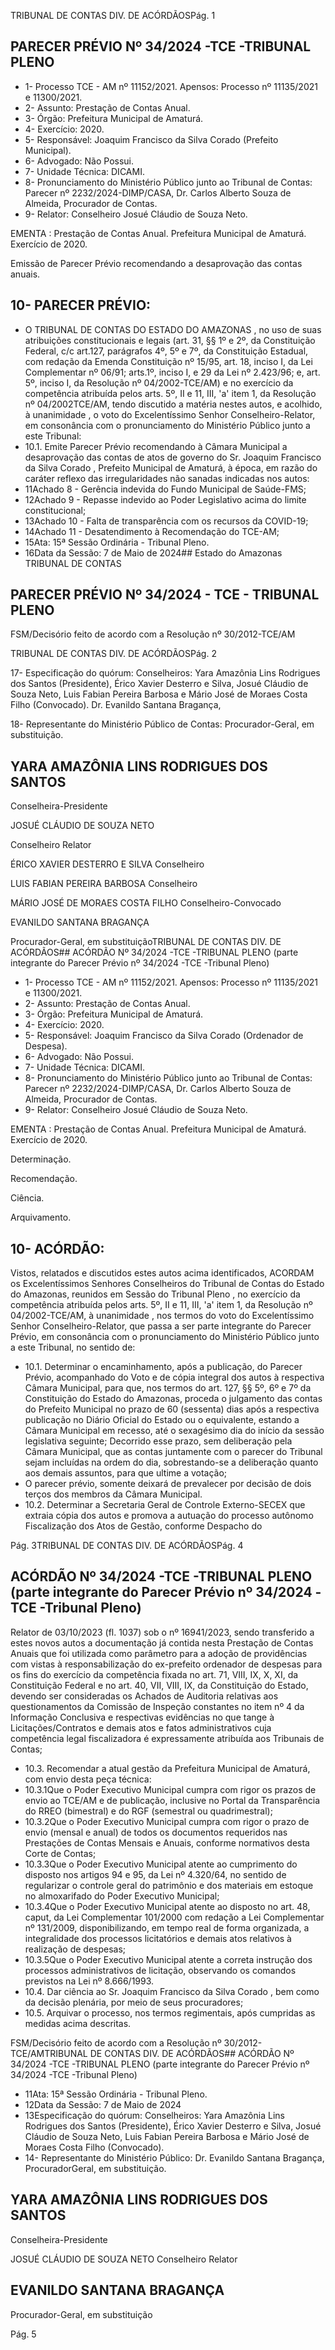 TRIBUNAL DE CONTAS DIV. DE ACÓRDÃOSPág. 1

## PARECER PRÉVIO Nº 34/2024 -TCE -TRIBUNAL PLENO

- 1- Processo TCE - AM nº 11152/2021. Apensos: Processo nº  11135/2021 e 11300/2021.
- 2- Assunto: Prestação de Contas Anual.
- 3- Órgão: Prefeitura Municipal de Amaturá.
- 4- Exercício: 2020.
- 5- Responsável: Joaquim Francisco da Silva Corado (Prefeito Municipal).
- 6- Advogado: Não Possui.
- 7- Unidade Técnica: DICAMI.
- 8- Pronunciamento  do  Ministério  Público  junto  ao  Tribunal  de  Contas: Parecer  nº 2232/2024-DIMP/CASA, Dr. Carlos Alberto Souza de Almeida, Procurador de Contas.
- 9- Relator: Conselheiro Josué Cláudio de Souza Neto.

EMENTA :  Prestação  de  Contas  Anual.    Prefeitura Municipal de Amaturá.  Exercício de 2020.

Emissão de Parecer Prévio recomendando a desaprovação das contas anuais.

## 10-  PARECER PRÉVIO:

- O  TRIBUNAL  DE  CONTAS  DO  ESTADO  DO  AMAZONAS ,  no  uso  de  suas atribuições constitucionais e legais (art. 31, §§ 1º e 2º, da Constituição Federal, c/c art.127, parágrafos 4º, 5º e 7º, da Constituição Estadual, com redação da Emenda Constituição nº 15/95,  art.  18,  inciso  I,  da  Lei  Complementar  nº  06/91;  arts.1º,  inciso  I,  e  29  da  Lei  nº 2.423/96;  e,  art.  5º,  inciso  I,  da  Resolução  nº  04/2002-TCE/AM)  e  no  exercício  da competência  atribuída  pelos  arts.  5º,  II  e  11,  III,  'a'  item  1,  da  Resolução  nº  04/2002TCE/AM, tendo discutido a matéria nestes autos, e acolhido, à unanimidade ,  o  voto  do Excelentíssimo Senhor Conselheiro-Relator, em consonância com o pronunciamento do Ministério Público junto a este Tribunal:
- 10.1. Emite Parecer Prévio recomendando  à  Câmara  Municipal a desaprovação das contas de atos de governo do Sr. Joaquim Francisco da Silva Corado , Prefeito Municipal de Amaturá, à época, em razão do caráter reflexo das irregularidades não sanadas indicadas nos autos:
- 11Achado 8 - Gerência indevida do Fundo Municipal de Saúde-FMS;
- 12Achado 9 - Repasse indevido ao Poder Legislativo acima do limite constitucional;
- 13Achado 10 - Falta de transparência com os recursos da COVID-19;
- 14Achado 11 - Desatendimento à Recomendação do TCE-AM;
- 15Ata: 15ª Sessão Ordinária - Tribunal Pleno.
- 16Data da Sessão: 7 de Maio de 2024## Estado do Amazonas TRIBUNAL DE CONTAS

## PARECER PRÉVIO Nº 34/2024 - TCE - TRIBUNAL PLENO

FSM/Decisório feito de acordo com a Resolução nº 30/2012-TCE/AM

TRIBUNAL DE CONTAS DIV. DE ACÓRDÃOSPág. 2

17- Especificação  do  quórum: Conselheiros: Yara  Amazônia  Lins  Rodrigues  dos Santos (Presidente), Érico Xavier Desterro e Silva, Josué Cláudio de Souza Neto, Luis Fabian Pereira Barbosa e Mário José de Moraes Costa Filho (Convocado). Dr. Evanildo Santana Bragança,

18-  Representante do Ministério Público de Contas: Procurador-Geral, em substituição.

## YARA AMAZÔNIA LINS RODRIGUES DOS SANTOS

Conselheira-Presidente

JOSUÉ CLÁUDIO DE SOUZA NETO

Conselheiro Relator

ÉRICO XAVIER DESTERRO E SILVA Conselheiro

LUIS FABIAN PEREIRA BARBOSA Conselheiro

MÁRIO JOSÉ DE MORAES COSTA FILHO Conselheiro-Convocado

EVANILDO SANTANA BRAGANÇA

Procurador-Geral, em substituiçãoTRIBUNAL DE CONTAS DIV. DE ACÓRDÃOS## ACÓRDÃO Nº 34/2024 -TCE -TRIBUNAL PLENO (parte integrante do Parecer Prévio nº 34/2024 -TCE -Tribunal Pleno)

- 1- Processo TCE - AM nº 11152/2021. Apensos: Processo nº  11135/2021 e 11300/2021.
- 2- Assunto: Prestação de Contas Anual.
- 3- Órgão: Prefeitura Municipal de Amaturá.
- 4- Exercício: 2020.
- 5- Responsável: Joaquim Francisco da Silva Corado (Ordenador de Despesa).
- 6- Advogado: Não Possui.
- 7- Unidade Técnica: DICAMI.
- 8- Pronunciamento  do  Ministério  Público  junto  ao  Tribunal  de  Contas: Parecer  nº 2232/2024-DIMP/CASA, Dr. Carlos Alberto Souza de Almeida, Procurador de Contas.
- 9- Relator: Conselheiro Josué Cláudio de Souza Neto.

EMENTA :  Prestação  de  Contas  Anual.    Prefeitura Municipal de Amaturá. Exercício de 2020.

Determinação.

Recomendação.

Ciência.

Arquivamento.

## 10-  ACÓRDÃO:

Vistos, relatados e discutidos estes autos acima identificados, ACORDAM os Excelentíssimos Senhores Conselheiros do Tribunal de Contas do Estado do Amazonas, reunidos em Sessão do Tribunal Pleno , no exercício da competência atribuída pelos arts. 5º, II e 11, III, 'a' item 1, da Resolução nº 04/2002-TCE/AM, à unanimidade , nos termos do voto do Excelentíssimo Senhor Conselheiro-Relator, que passa a ser parte integrante do Parecer Prévio, em consonância com o pronunciamento do Ministério Público junto a este Tribunal, no sentido de:

- 10.1. Determinar o  encaminhamento, após a publicação, do Parecer Prévio, acompanhado do Voto e de cópia integral dos autos à respectiva Câmara Municipal, para que, nos termos do art. 127, §§ 5º, 6º e 7º da Constituição do Estado do Amazonas, proceda o julgamento das contas do Prefeito Municipal no prazo de 60 (sessenta) dias após a respectiva publicação no Diário Oficial do Estado ou o equivalente, estando a Câmara Municipal em recesso, até o sexagésimo dia do início da sessão legislativa seguinte; Decorrido esse prazo, sem deliberação pela Câmara Municipal, que as contas juntamente com o parecer do Tribunal sejam incluídas na ordem do dia, sobrestando-se a deliberação quanto aos demais assuntos, para que ultime a votação;
- O  parecer  prévio,  somente  deixará  de  prevalecer  por  decisão  de  dois terços dos membros da Câmara Municipal.
- 10.2. Determinar a  Secretaria Geral de Controle Externo-SECEX que extraia cópia dos autos e promova a autuação do processo autônomo Fiscalização  dos  Atos  de  Gestão, conforme  Despacho  do

Pág. 3TRIBUNAL DE CONTAS DIV. DE ACÓRDÃOSPág. 4

## ACÓRDÃO Nº 34/2024 -TCE -TRIBUNAL PLENO (parte integrante do Parecer Prévio nº 34/2024 -TCE -Tribunal Pleno)

Relator de 03/10/2023 (fl. 1037) sob o nº 16941/2023, sendo transferido a estes novos autos a documentação já contida nesta Prestação de Contas Anuais que foi utilizada como parâmetro para a adoção de providências com  vistas  à  responsabilização  do  ex-prefeito  ordenador  de  despesas para os fins do exercício da competência fixada no art. 71, VIII, IX, X, XI, da  Constituição  Federal  e  no  art.  40,  VII,  VIII,  IX,  da  Constituição  do Estado, devendo ser consideradas os Achados de Auditoria relativas aos questionamentos da Comissão de Inspeção constantes no item nº 4 da Informação Conclusiva e respectivas evidências no que tange à Licitações/Contratos e demais atos e fatos administrativos cuja competência legal fiscalizadora é expressamente atribuída aos Tribunais de Contas;

- 10.3. Recomendar a atual  gestão  da Prefeitura  Municipal  de  Amaturá, com envio desta peça técnica:
- 10.3.1Que o Poder Executivo Municipal cumpra com rigor os prazos de envio ao  TCE/AM  e  de  publicação,  inclusive  no  Portal da Transparência  do  RREO  (bimestral)  e  do  RGF  (semestral  ou quadrimestral);
- 10.3.2Que o Poder Executivo Municipal cumpra com rigor o prazo de envio (mensal e anual) de todos os documentos requeridos nas Prestações  de  Contas  Mensais  e  Anuais,  conforme  normativos desta Corte de Contas;
- 10.3.3Que  o  Poder  Executivo  Municipal  atente  ao  cumprimento  do disposto nos artigos 94 e 95, da Lei nº 4.320/64, no sentido de regularizar  o  controle  geral  do  patrimônio  e  dos  materiais  em estoque no almoxarifado do Poder Executivo Municipal;
- 10.3.4Que o Poder Executivo Municipal atente ao disposto no art. 48, caput, da Lei Complementar  101/2000  com  redação  a  Lei Complementar nº 131/2009, disponibilizando, em tempo real de forma  organizada,  a  integralidade  dos  processos  licitatórios  e demais atos relativos à realização de despesas;
- 10.3.5Que o Poder Executivo Municipal atente a correta instrução dos processos administrativos de licitação, observando os comandos previstos na Lei nº 8.666/1993.
- 10.4. Dar ciência ao Sr. Joaquim Francisco da Silva Corado , bem como da decisão plenária, por meio de seus procuradores;
- 10.5. Arquivar o  processo,  nos  termos  regimentais,  após  cumpridas  as medidas acima descritas.

FSM/Decisório feito de acordo com a Resolução nº 30/2012-TCE/AMTRIBUNAL DE CONTAS DIV. DE ACÓRDÃOS## ACÓRDÃO Nº 34/2024 -TCE -TRIBUNAL PLENO (parte integrante do Parecer Prévio nº 34/2024 -TCE -Tribunal Pleno)

- 11Ata: 15ª Sessão Ordinária - Tribunal Pleno.
- 12Data da Sessão: 7 de Maio de 2024
- 13Especificação  do  quórum: Conselheiros: Yara  Amazônia  Lins  Rodrigues  dos Santos (Presidente), Érico Xavier Desterro e Silva, Josué Cláudio de Souza Neto, Luis Fabian Pereira Barbosa e Mário José de Moraes Costa Filho (Convocado).
- 14-  Representante do Ministério Público: Dr. Evanildo Santana Bragança, ProcuradorGeral, em substituição.

## YARA AMAZÔNIA LINS RODRIGUES DOS SANTOS

Conselheira-Presidente

JOSUÉ CLÁUDIO DE SOUZA NETO Conselheiro Relator

## EVANILDO SANTANA BRAGANÇA

Procurador-Geral, em substituição

Pág. 5